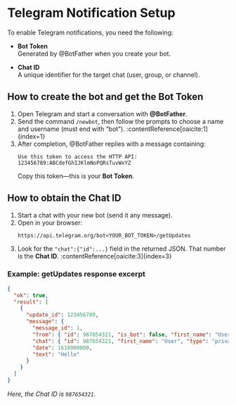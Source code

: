 # Telegram Notification Setup

To enable Telegram notifications, you need the following:

- **Bot Token**  
  Generated by @BotFather when you create your bot.  

- **Chat ID**  
  A unique identifier for the target chat (user, group, or channel).

## How to create the bot and get the Bot Token

1. Open Telegram and start a conversation with **@BotFather**.
2. Send the command `/newbot`, then follow the prompts to choose a name and username (must end with “bot”). :contentReference[oaicite:1]{index=1}  
3. After completion, @BotFather replies with a message containing:  
   ```
   Use this token to access the HTTP API:
   123456789:ABCdefGhIJKlmNoPQRsTuvWxYZ
   ```
   Copy this token—this is your **Bot Token**.

## How to obtain the Chat ID

1. Start a chat with your new bot (send it any message).  
2. Open in your browser:  
   ```
   https://api.telegram.org/bot<YOUR_BOT_TOKEN>/getUpdates
   ```
3. Look for the `"chat":{"id":...}` field in the returned JSON. That number is the **Chat ID**. :contentReference[oaicite:3]{index=3}  

### Example: getUpdates response excerpt  
```json
{
  "ok": true,
  "result": [
    {
      "update_id": 123456789,
      "message": {
        "message_id": 1,
        "from": { "id": 987654321, "is_bot": false, "first_name": "User" },
        "chat": { "id": 987654321, "first_name": "User", "type": "private" },
        "date": 1610000000,
        "text": "Hello"
      }
    }
  ]
}
```
*Here, the Chat ID is `987654321`.*
